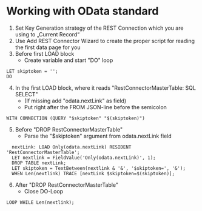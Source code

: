  # Working with OData standard
 
 1. Set Key Generation strategy of the REST Connection which you are using to „Current Record“
 2. Use Add REST Connector Wizard to create the proper script for reading the first data page for you
 3. Before first LOAD block
    - Create variable and start "DO" loop 
```
LET skiptoken = '';
DO
```
 4. In the first LOAD block, where it reads "RestConnectorMasterTable: SQL SELECT" 
    - (If missing add "odata.nextLink" as field)
    - Put right after the FROM JSON-line before the semicolon 
```
WITH CONNECTION (QUERY "$skiptoken" "$(skiptoken)")
```
 5. Before "DROP RestConnectorMasterTable"
    - Parse the "$skiptoken" argument from odata.nextLink field
```
  nextLink: LOAD Only(odata.nextLink) RESIDENT 'RestConnectorMasterTable';
  LET nextlink = FieldValue('Only(odata.nextLink)', 1);
  DROP TABLE nextLink;
  LET skiptoken = TextBetween(nextlink & '&', '$skiptoken=', '&');
  WHEN Len(nextlink) TRACE [nextLink $skiptoken=$(skiptoken)];
```    
 6. After "DROP RestConnectorMasterTable"
    - Close DO-Loop
```
LOOP WHILE Len(nextlink);
```
 

